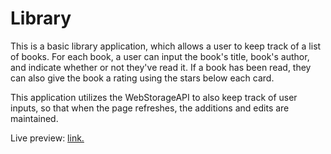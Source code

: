 # Library

This is a basic library application, which allows a user to keep track of a 
list of books. For each book, a user can input the book's title, book's 
author, and indicate whether or not they've read it. If a book has been read,
they can also give the book a rating using the stars below each card. 

This application utilizes the WebStorageAPI to also keep track of user inputs,
so that when the page refreshes, the additions and edits are maintained.

Live preview: [link.](https://heykzhao.github.io/top_library/)